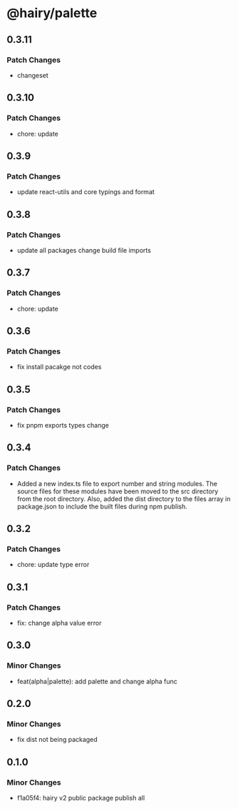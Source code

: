 # @hairy/palette

## 0.3.11

### Patch Changes

- changeset

## 0.3.10

### Patch Changes

- chore: update

## 0.3.9

### Patch Changes

- update react-utils and core typings and format

## 0.3.8

### Patch Changes

- update all packages change build file imports

## 0.3.7

### Patch Changes

- chore: update

## 0.3.6

### Patch Changes

- fix install pacakge not codes

## 0.3.5

### Patch Changes

- fix pnpm exports types change

## 0.3.4

### Patch Changes

- Added a new index.ts file to export number and string modules. The source files for these modules have been moved to the src directory from the root directory. Also, added the dist directory to the files array in package.json to include the built files during npm publish.

## 0.3.2

### Patch Changes

- chore: update type error

## 0.3.1

### Patch Changes

- fix: change alpha value error

## 0.3.0

### Minor Changes

- feat(alpha|palette): add palette and change alpha func

## 0.2.0

### Minor Changes

- fix dist not being packaged

## 0.1.0

### Minor Changes

- f1a05f4: hairy v2 public package publish all
